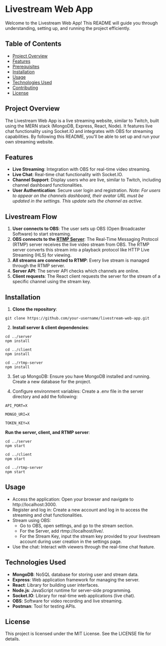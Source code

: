 # Livestream Web App

Welcome to the Livestream Web App! This README will guide you through understanding, setting up, and running the project efficiently.

## Table of Contents
- [Project Overview](#project-overview)
- [Features](#features)
- [Prerequisites](#prerequisites)
- [Installation](#installation)
- [Usage](#usage)
- [Technologies Used](#technologies-used)
- [Contributing](#contributing)
- [License](#license)

## Project Overview
The Livestream Web App is a live streaming website, similar to Twitch, built using the MERN stack (MongoDB, Express, React, Node). It features live chat functionality using Socket.IO and integrates with OBS for streaming capabilities. By following this README, you'll be able to set up and run your own streaming website.

## Features
- **Live Streaming**: Integration with OBS for real-time video streaming.
- **Live Chat**: Real-time chat functionality with Socket.IO.
- **Channel Support**: Display users who are live, similar to Twitch, including channel dashboard functionalities.
- **User Authentication**: Secure user login and registration.
*Note: For users to appear on the channels dashboard, their avatar URL must be updated in the settings. This update sets the channel as active.*

## Livestream Flow
1. **User connects to OBS**: The user sets up OBS (Open Broadcaster Software) to start streaming.
2. **OBS connects to the [RTMP Server](https://www.npmjs.com/package/@types/node-media-server)**: The Real-Time Messaging Protocol (RTMP) server receives the live video stream from OBS. The RTMP server converts this stream into a playback protocol like HTTP Live Streaming (HLS) for viewing.
3. **All streams are connected to RTMP**: Every live stream is managed through the RTMP server.
4. **Server API**: The server API checks which channels are online.
5. **Client requests**: The React client requests the server for the stream of a specific channel using the stream key.


## Installation
1. **Clone the repository**:
```
git clone https://github.com/your-username/livestream-web-app.git
```
2. **Install server & client dependencies**:
```
cd ../server
npm install
```
```
cd ../client
npm install
```
```
cd ../rtmp-server
npm install
```

3. Set up MongoDB: Ensure you have MongoDB installed and running. Create a new database for the project.

4. Configure environment variables: Create a .env file in the server directory and add the following:
```
API_PORT=X

MONGO_URI=X

TOKEN_KEY=X
```
**Run the server, client, and RTMP server**:
```
cd ../server
npm start
```
```
cd ../client
npm start
```
```
cd ../rtmp-server
npm start
```

## Usage
- Access the application: Open your browser and navigate to http://localhost:3000.
- Register and log in: Create a new account and log in to access the streaming and chat functionalities.
- Stream using OBS:
  - Go to OBS, open settings, and go to the stream section.
  - For the Server, add rtmp://localhost/live/.
  - For the Stream Key, input the stream key provided to your livestream account during user creation in the settings page.
- Use the chat: Interact with viewers through the real-time chat feature.

## Technologies Used
- **MongoDB**: NoSQL database for storing user and stream data.
- **Express**: Web application framework for managing the server.
- **React**: Library for building user interfaces.
- **Node.js**: JavaScript runtime for server-side programming.
- **Socket.IO**: Library for real-time web applications (live chat).
- **OBS**: Software for video recording and live streaming.
- **Postman**: Tool for testing APIs.

## License
This project is licensed under the MIT License. See the LICENSE file for details.
